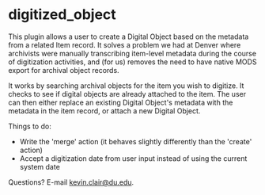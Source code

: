 # digitized_object

This plugin allows a user to create a Digital Object based on the metadata from a related Item record. It solves a problem we had at Denver where archivists were manually transcribing item-level metadata during the course of digitization activities, and (for us) removes the need to have native MODS export for archival object records.

It works by searching archival objects for the item you wish to digitize. It checks to see if digital objects are already attached to the item. The user can then either replace an existing Digital Object's metadata with the metadata in the item record, or attach a new Digital Object.

Things to do:
* Write the 'merge' action (it behaves slightly differently than the 'create' action)
* Accept a digitization date from user input instead of using the current system date

Questions? E-mail kevin.clair@du.edu.
